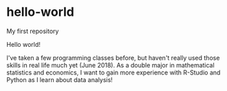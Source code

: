 # hello-world
My first repository

Hello world!

I've taken a few programming classes before, but haven't really used those skills in real life much yet (June 2018).
As a double major in mathematical statistics and economics, I want to gain more experience with R-Studio and Python as I learn about data analysis!
